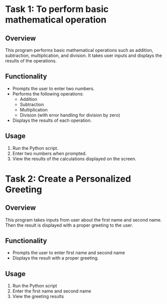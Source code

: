 # Task 1: To perform basic mathematical operation

## Overview
This program performs basic mathematical operations such as addition, subtraction, multiplication, and division. It takes user inputs and displays the results of the operations.

## Functionality
- Prompts the user to enter two numbers.
- Performs the following operations:
  - Addition
  - Subtraction
  - Multiplication
  - Division (with error handling for division by zero)
- Displays the results of each operation.

## Usage
1. Run the Python script.
2. Enter two numbers when prompted.
3. View the results of the calculations displayed on the screen.


# Task 2: Create a Personalized Greeting

## Overview
This program takes inputs from user about the first name and second name. Then the result is displayed with a proper greeting to the user.

## Functionality
- Prompts the user to enter first name and second name
- Displays the result with a proper greeting.

## Usage
1. Run the Python script
2. Enter the first name and second name
3. View the greeting results